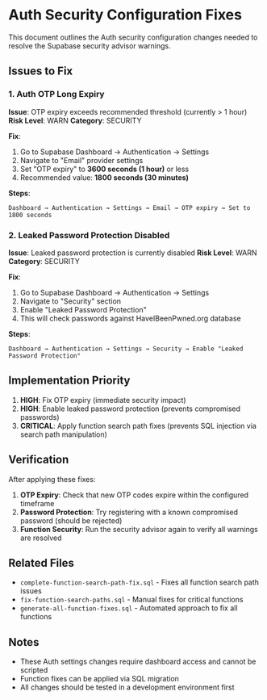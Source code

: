# Auth Security Configuration Fixes

This document outlines the Auth security configuration changes needed to resolve the Supabase security advisor warnings.

## Issues to Fix

### 1. Auth OTP Long Expiry
**Issue**: OTP expiry exceeds recommended threshold (currently > 1 hour)
**Risk Level**: WARN
**Category**: SECURITY

**Fix**: 
1. Go to Supabase Dashboard → Authentication → Settings
2. Navigate to "Email" provider settings
3. Set "OTP expiry" to **3600 seconds (1 hour)** or less
4. Recommended value: **1800 seconds (30 minutes)**

**Steps**:
```
Dashboard → Authentication → Settings → Email → OTP expiry → Set to 1800 seconds
```

### 2. Leaked Password Protection Disabled
**Issue**: Leaked password protection is currently disabled
**Risk Level**: WARN  
**Category**: SECURITY

**Fix**:
1. Go to Supabase Dashboard → Authentication → Settings
2. Navigate to "Security" section
3. Enable "Leaked Password Protection"
4. This will check passwords against HaveIBeenPwned.org database

**Steps**:
```
Dashboard → Authentication → Settings → Security → Enable "Leaked Password Protection"
```

## Implementation Priority

1. **HIGH**: Fix OTP expiry (immediate security impact)
2. **HIGH**: Enable leaked password protection (prevents compromised passwords)
3. **CRITICAL**: Apply function search path fixes (prevents SQL injection via search path manipulation)

## Verification

After applying these fixes:

1. **OTP Expiry**: Check that new OTP codes expire within the configured timeframe
2. **Password Protection**: Try registering with a known compromised password (should be rejected)
3. **Function Security**: Run the security advisor again to verify all warnings are resolved

## Related Files

- `complete-function-search-path-fix.sql` - Fixes all function search path issues
- `fix-function-search-paths.sql` - Manual fixes for critical functions
- `generate-all-function-fixes.sql` - Automated approach to fix all functions

## Notes

- These Auth settings changes require dashboard access and cannot be scripted
- Function fixes can be applied via SQL migration
- All changes should be tested in a development environment first
